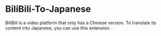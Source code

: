 # BiliBili-To-Japanese
BiliBili is a video platform that only has a Chinese version. To translate its content into Japanese, you can use this extension.
